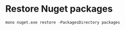 Restore Nuget packages
======================

    mono nuget.exe restore -PackagesDirectory packages

